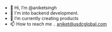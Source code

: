 - 👋 Hi, I’m @aniketsingh
- 👀 I'm into backend development.
- 🌱 I’m currently creating products
- 📫 How to reach me .. aniket@usdcglobal.com


<!---
aniketsingh-12/aniketsingh-12 is a ✨ special ✨ repository because its `README.md` (this file) appears on your GitHub profile.
You can click the Preview link to take a look at your changes.
--->
